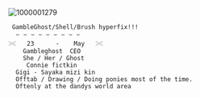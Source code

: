 ![1000001279](https://github.com/user-attachments/assets/d2aafcb8-224e-48b6-a292-c4abeb2f7ce7)
     
     GambleGhost/Shell/Brush hyperfix!!!
      ⌣ ⌣ ⌣ ⌣ ⌣ ⌣ ⌣ ⌣ ⌣
    𓏵   23      -    May   𓏵
        Gambleghost  CEO
        She / Her / Ghost 
         Connie fictkin
      Gigi - Sayaka mizi kin
      Offtab / Drawing / Doing ponies most of the time.
      Oftenly at the dandys world area
 